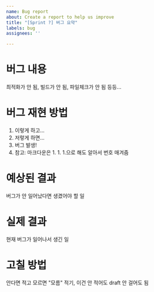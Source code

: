 ```yaml
---
name: Bug report
about: Create a report to help us improve
title: "[Sprint ?] 버그 요약"
labels: bug
assignees: ''

---
```


<!-- 이슈에 Projects 꼭 할당하기!! -->
<!-- 이슈는 보고 구현할 수 있게 적는 것을 목표로 함 -->
<!-- 아직 그정도는 아니라면 일단 이슈는 올리고 draft 레이블 달기 -->

# 버그 내용

최적화가 안 됨, 빌드가 안 됨, 파일체크가 안 됨 등등...

# 버그 재현 방법

1. 이렇게 하고...
1. 저렇게 하면...
1. 버그 발생!
1. 참고: 마크다운은 1. 1. 1.으로 해도 알아서 번호 매겨줌

# 예상된 결과

버그가 안 일어났다면 생겼어야 할 일

# 실제 결과

현재 버그가 일어나서 생긴 일

# 고칠 방법

안다면 적고 모르면 "모름" 적기, 이건 안 적어도 draft 안 걸어도 됨
